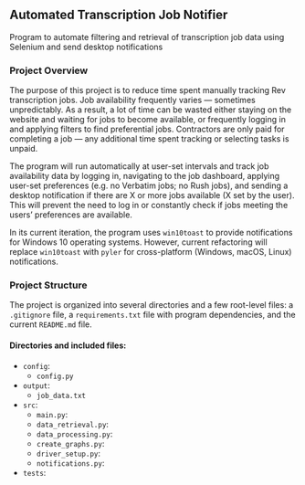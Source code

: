 ## Automated Transcription Job Notifier
Program to automate filtering and retrieval of transcription job data using Selenium and send desktop notifications 


### Project Overview

The purpose of this project is to reduce time spent manually tracking Rev transcription jobs. Job availability frequently varies — sometimes unpredictably. As a result, a lot of time can be wasted either staying on the website and waiting for jobs to become available, or frequently logging in and applying filters to find preferential jobs. Contractors are only paid for completing a job — any additional time spent tracking or selecting tasks is unpaid.

The program will run automatically at user-set intervals and track job availability data by logging in, navigating to the job dashboard, applying user-set preferences (e.g. no Verbatim jobs; no Rush jobs), and sending a desktop notification if there are X or more jobs available (X set by the user). This will prevent the need to log in or constantly check if jobs meeting the users’ preferences are available. 

In its current iteration, the program uses `win10toast` to provide notifications for Windows 10 operating systems. However, current refactoring will replace `win10toast` with `pyler` for cross-platform (Windows, macOS, Linux) notifications. 

### Project Structure

The project is organized into several directories and a few root-level files: a `.gitignore` file, a `requirements.txt` file with program dependencies, and the current `README.md` file.

#### Directories and included files:

- `config`:
    - `config.py`
- `output`:
    - `job_data.txt`
- `src`:
    - `main.py`:
    - `data_retrieval.py`:
    - `data_processing.py`:
    - `create_graphs.py`:
    - `driver_setup.py`:
    - `notifications.py`:
- `tests`:

